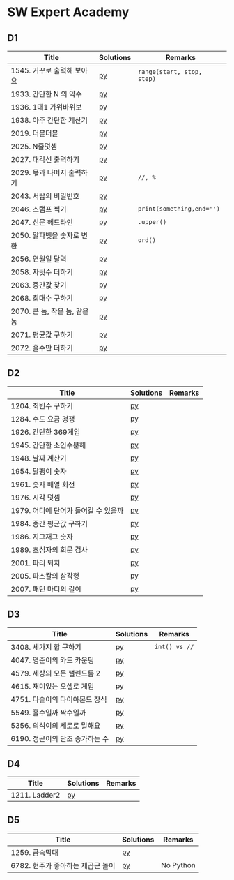 # SW Expert Academy


## D1
| Title | Solutions | Remarks |
| ---- | ---- | ---- |
| 1545. 거꾸로 출력해 보아요 | [py](solutions/D1/1545.py) | `range(start, stop, step)` |
| 1933. 간단한 N 의 약수 | [py](solutions/D1/1933.py) | |
| 1936. 1대1 가위바위보 | [py](solutions/D1/1936.py) | |
| 1938. 아주 간단한 계산기 | [py](solutions/D1/1938.py) | |
| 2019. 더블더블 | [py](solutions/D1/2019.py) | |
| 2025. N줄덧셈 | [py](solutions/D1/2025.py) | |
| 2027. 대각선 출력하기 | [py](solutions/D1/2027.py) | |
| 2029. 몫과 나머지 출력하기 | [py](solutions/D1/2029.py) | `//, %` |
| 2043. 서랍의 비밀번호 | [py](solutions/D1/2043.py) | |
| 2046. 스탬프 찍기 | [py](solutions/D1/2046.py) | `print(something,end='')` |
| 2047. 신문 헤드라인 | [py](solutions/D1/2047.py) | `.upper()` |
| 2050. 알파벳을 숫자로 변환 | [py](solutions/D1/2050.py) | `ord()` |
| 2056. 연월일 달력 | [py](solutions/D1/2056.py) | |
| 2058. 자릿수 더하기 | [py](solutions/D1/2058.py) | |
| 2063. 중간값 찾기 | [py](solutions/D1/2063.py) | |
| 2068. 최대수 구하기 | [py](solutions/D1/2068.py) | |
| 2070. 큰 놈, 작은 놈, 같은 놈 | [py](solutions/D1/2070.py) | |
| 2071. 평균값 구하기 | [py](solutions/D1/2071.py) | |
| 2072. 홀수만 더하기 | [py](solutions/D1/2072.py) | |


## D2
| Title | Solutions | Remarks |
| ---- | ---- | ---- |
| 1204. 최빈수 구하기 | [py](solutions/D2/1204.py) | |
| 1284. 수도 요금 경쟁 | [py](solutions/D2/1284.py) | |
| 1926. 간단한 369게임 | [py](solutions/D2/1926.py) | |
| 1945. 간단한 소인수분해 | [py](solutions/D2/1945.py) | |
| 1948. 날짜 계산기 | [py](solutions/D2/1948.py) | |
| 1954. 달팽이 숫자 | [py](solutions/D2/1954.py) | |
| 1961. 숫자 배열 회전 | [py](solutions/D2/1961.py) | |
| 1976. 시각 덧셈 | [py](solutions/D2/1976.py) | |
| 1979. 어디에 단어가 들어갈 수 있을까 | [py](solutions/D2/1979.py) | |
| 1984. 중간 평균값 구하기 | [py](solutions/D2/1984.py) | |
| 1986. 지그재그 숫자 | [py](solutions/D2/1986.py) | |
| 1989. 초심자의 회문 검사 | [py](solutions/D2/1989.py) | |
| 2001. 파리 퇴치 | [py](solutions/D2/2001.py) | |
| 2005. 파스칼의 삼각형 | [py](solutions/D2/2005.py) | |
| 2007. 패턴 마디의 길이 | [py](solutions/D2/2007.py) | |


## D3
| Title | Solutions | Remarks |
| ---- | ---- | ---- |
| 3408. 세가지 합 구하기 | [py](solutions/D3/3408.py) | `int() vs //` |
| 4047. 영준이의 카드 카운팅 | [py](solutions/D3/4047.py) | |
| 4579. 세상의 모든 팰린드롬 2 | [py](solutions/D3/4579.py) | |
| 4615. 재미있는 오셀로 게임 | [py](solutions/D3/4615.py) | |
| 4751. 다솔이의 다이아몬드 장식 | [py](solutions/D3/4751.py) | |
| 5549. 홀수일까 짝수일까 | [py](solutions/D3/5549.py) | |
| 5356. 의석이의 세로로 말해요 | [py](solutions/D3/5356.py) | |
| 6190. 정곤이의 단조 증가하는 수 | [py](solutions/D3/6190.py) | |


## D4
| Title | Solutions | Remarks |
| ---- | ---- | ---- |
| 1211. Ladder2 | [py](solutions/D3/1211.py) | |


## D5
| Title | Solutions | Remarks |
| ---- | ---- | ---- |
| 1259. 금속막대 | [py](solutions/D5/1259.py) | |
| 6782. 현주가 좋아하는 제곱근 놀이 | [py](solutions/D5/6782.py) | No Python |
